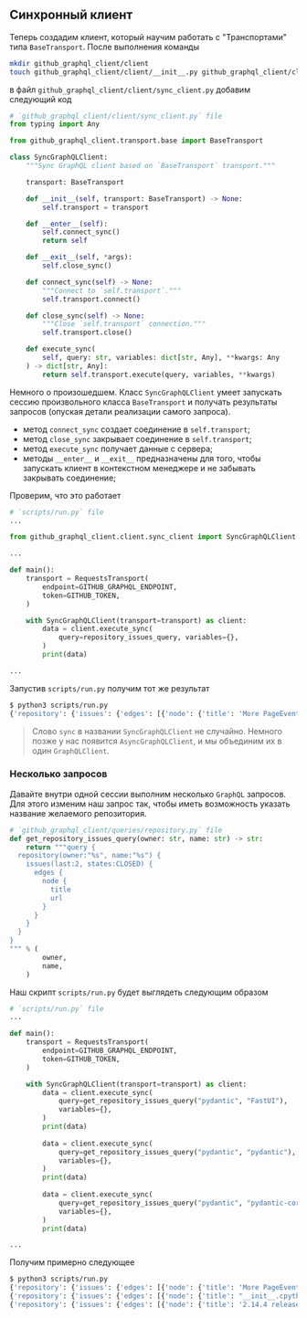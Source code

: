 ## Синхронный клиент

Теперь создадим клиент, который научим работать с "Транспортами" типа `BaseTransport`.
После выполнения команды

```bash
mkdir github_graphql_client/client
touch github_graphql_client/client/__init__.py github_graphql_client/client/sync_client.py
```

в файл `github_graphql_client/client/sync_client.py` добавим следующий код

```python
# `github_graphql_client/client/sync_client.py` file
from typing import Any

from github_graphql_client.transport.base import BaseTransport

class SyncGraphQLClient:
    """Sync GraphQL client based on `BaseTransport` transport."""

    transport: BaseTransport

    def __init__(self, transport: BaseTransport) -> None:
        self.transport = transport

    def __enter__(self):
        self.connect_sync()
        return self

    def __exit__(self, *args):
        self.close_sync()

    def connect_sync(self) -> None:
        """Connect to `self.transport`."""
        self.transport.connect()

    def close_sync(self) -> None:
        """Close `self.transport` connection."""
        self.transport.close()

    def execute_sync(
        self, query: str, variables: dict[str, Any], **kwargs: Any
    ) -> dict[str, Any]:
        return self.transport.execute(query, variables, **kwargs)

```

Немного о произошедшем. Класс `SyncGraphQLClient` умеет запускать сессию произвольного класса
`BaseTransport` и получать результаты запросов (опуская детали реализации самого запроса).

- метод `connect_sync` создает соединение в `self.transport`;
- метод `close_sync` закрывает соединение в `self.transport`;
- метод `execute_sync` получает данные с сервера;
- методы `__enter__` и `__exit__` предназначены для того, чтобы запускать клиент в контекстном менеджере и не забывать закрывать соединение;

Проверим, что это работает

```python
# `scripts/run.py` file
...

from github_graphql_client.client.sync_client import SyncGraphQLClient

...

def main():
    transport = RequestsTransport(
        endpoint=GITHUB_GRAPHQL_ENDPOINT,
        token=GITHUB_TOKEN,
    )

    with SyncGraphQLClient(transport=transport) as client:
        data = client.execute_sync(
            query=repository_issues_query, variables={},
        )
        print(data)

...

```

Запустив `scripts/run.py` получим тот же результат

```bash
$ python3 scripts/run.py
{'repository': {'issues': {'edges': [{'node': {'title': 'More PageEvent Triggers', 'url': 'https://github.com/pydantic/FastUI/issues/104'}}, {'node': {'title': 'TypeError: Interval() takes no arguments', 'url': 'https://github.com/pydantic/FastUI/issues/105'}}]}}}
```

> Слово `sync` в названии `SyncGraphQLClient` не случайно. Немного позже у нас появится
> `AsyncGraphQLClient`, и мы объединим их в один `GraphQLClient`.

### Несколько запросов

Давайте внутри одной сессии выполним несколько `GraphQL` запросов. Для этого изменим
наш запрос так, чтобы иметь возможность указать название желаемого репозитория.

```python
# `github_graphql_client/queries/repository.py` file
def get_repository_issues_query(owner: str, name: str) -> str:
    return """query {
  repository(owner:"%s", name:"%s") {
    issues(last:2, states:CLOSED) {
      edges {
        node {
          title
          url
        }
      }
    }
  }
}
""" % (
        owner,
        name,
    )

```

Наш скрипт `scripts/run.py` будет выглядеть следующим образом

```python
# `scripts/run.py` file
...

def main():
    transport = RequestsTransport(
        endpoint=GITHUB_GRAPHQL_ENDPOINT,
        token=GITHUB_TOKEN,
    )

    with SyncGraphQLClient(transport=transport) as client:
        data = client.execute_sync(
            query=get_repository_issues_query("pydantic", "FastUI"),
            variables={},
        )
        print(data)
        
        data = client.execute_sync(
            query=get_repository_issues_query("pydantic", "pydantic"),
            variables={},
        )
        print(data)
        
        data = client.execute_sync(
            query=get_repository_issues_query("pydantic", "pydantic-core"),
            variables={},
        )
        print(data)

...

```

Получим примерно следующее

```bash
$ python3 scripts/run.py
{'repository': {'issues': {'edges': [{'node': {'title': 'More PageEvent Triggers', 'url': 'https://github.com/pydantic/FastUI/issues/104'}}, {'node': {'title': 'TypeError: Interval() takes no arguments', 'url': 'https://github.com/pydantic/FastUI/issues/105'}}]}}}
{'repository': {'issues': {'edges': [{'node': {'title': "__init__.cpython-311-darwin.so  is an incompatible architecture (have 'x86_64', need 'arm64') in M1 mac mini", 'url': 'https://github.com/pydantic/pydantic/issues/8396'}}, {'node': {'title': 'Override class used in annotations', 'url': 'https://github.com/pydantic/pydantic/issues/8408'}}]}}}
{'repository': {'issues': {'edges': [{'node': {'title': '2.14.4 release upload failed', 'url': 'https://github.com/pydantic/pydantic-core/issues/1082'}}, {'node': {'title': "(🐞) `ValidationError` can't be instantiated", 'url': 'https://github.com/pydantic/pydantic-core/issues/1115'}}]}}}
```
